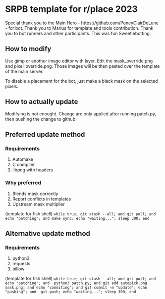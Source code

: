 # SRPB template for r/place 2023

Special thank you to the Main Hero - https://github.com/PoneyClairDeLune - for bot.
Thank you to Marius for template and tools contribution.
Thank you to bot runners and other participants.
This was fun Sweetiebotting.

## How to modify
Use gimp or another image editor with layer. Edit the mask\_override.png and pixel\_override.png. Those images will be then pasted over the template of the main server.

To disable a placement for the bot, just make a black mask on the selected pixels.

## How to actually update
Modifying is not enought. Change are only applied after running patch.py, then pushing the change to github

## Preferred update method
### Requirements
1. Automake
2. C compiler
3. libpng with headers

### Why preferred
1. Blends mask correctly
2. Report conflicts in templates
3. Upstream mask multiplier

(template for fish shell)
``while true; git stash --all; and git pull; and echo "patching"; and make sync; echo "waiting..."; sleep 300; end``

## Alternative update method
### Requirements
1. python3
2. requests
3. pillow

(template for fish shell)
``while true; git stash --all; and git pull; and echo "patching"; and  python3 patch.py; and git add autopick.png mask.png; and echo "commiting"; and git commit -m "update"; echo "pushing"; and  git push; echo "waiting..."; sleep 300; end``

